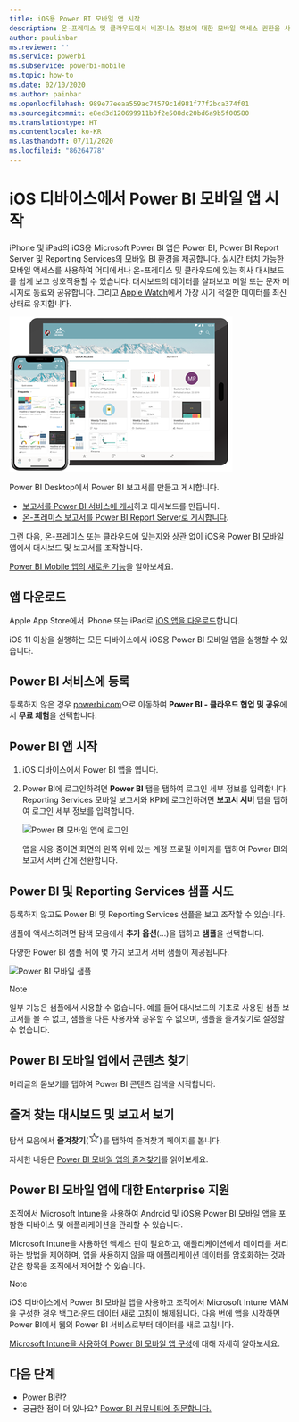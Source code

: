 ```yaml
---
title: iOS용 Power BI 모바일 앱 시작
description: 온-프레미스 및 클라우드에서 비즈니스 정보에 대한 모바일 액세스 권한을 사용하여 iOS 앱용 Microsoft Power BI 모바일 앱이 Power BI를 휴대하는 방법에 대해 알아봅니다.
author: paulinbar
ms.reviewer: ''
ms.service: powerbi
ms.subservice: powerbi-mobile
ms.topic: how-to
ms.date: 02/10/2020
ms.author: painbar
ms.openlocfilehash: 989e77eeaa559ac74579c1d981f77f2bca374f01
ms.sourcegitcommit: e8ed3d120699911b0f2e508dc20bd6a9b5f00580
ms.translationtype: HT
ms.contentlocale: ko-KR
ms.lasthandoff: 07/11/2020
ms.locfileid: "86264778"
---
```

# <a name="get-started-with-the-power-bi-mobile-app-on-ios-devices"></a>iOS 디바이스에서 Power BI 모바일 앱 시작
iPhone 및 iPad의 iOS용 Microsoft Power BI 앱은 Power BI, Power BI Report Server 및 Reporting Services의 모바일 BI 환경을 제공합니다. 실시간 터치 가능한 모바일 액세스를 사용하여 어디에서나 온-프레미스 및 클라우드에 있는 회사 대시보드를 쉽게 보고 상호작용할 수 있습니다. 대시보드의 데이터를 살펴보고 메일 또는 문자 메시지로 동료와 공유합니다. 그리고 [Apple Watch](mobile-apple-watch.md)에서 가장 시기 적절한 데이터를 최신 상태로 유지합니다.  

![iPhone 또는 iPad의 Power BI 모바일 앱](./media/mobile-iphone-app-get-started/pbi_ipad_iphonedevices.png)

Power BI Desktop에서 Power BI 보고서를 만들고 게시합니다.

* [보고서를 Power BI 서비스에 게시](../../fundamentals/service-get-started.md)하고 대시보드를 만듭니다.
* [온-프레미스 보고서를 Power BI Report Server로 게시합니다](../../report-server/quickstart-create-powerbi-report.md).

그런 다음, 온-프레미스 또는 클라우드에 있는지와 상관 없이 iOS용 Power BI 모바일 앱에서 대시보드 및 보고서를 조작합니다.

[Power BI Mobile 앱의 새로운 기능](mobile-whats-new-in-the-mobile-apps.md)을 알아보세요.

## <a name="download-the-app"></a>앱 다운로드
Apple App Store에서 iPhone 또는 iPad로 [iOS 앱을 다운로드](https://go.microsoft.com/fwlink/?LinkId=522062 "iOS 앱 다운로드")합니다.

iOS 11 이상을 실행하는 모든 디바이스에서 iOS용 Power BI 모바일 앱을 실행할 수 있습니다. 

## <a name="sign-up-for-the-power-bi-service"></a>Power BI 서비스에 등록
등록하지 않은 경우 [powerbi.com](https://powerbi.microsoft.com/get-started/)으로 이동하여 **Power BI - 클라우드 협업 및 공유**에서 **무료 체험**을 선택합니다.


## <a name="get-started-with-the-power-bi-app"></a>Power BI 앱 시작
1. iOS 디바이스에서 Power BI 앱을 엽니다.
2. Power BI에 로그인하려면 **Power BI** 탭을 탭하여 로그인 세부 정보를 입력합니다.  
   Reporting Services 모바일 보고서와 KPI에 로그인하려면 **보고서 서버** 탭을 탭하여 로그인 세부 정보를 입력합니다.
   
   ![Power BI 모바일 앱에 로그인](./media/mobile-iphone-app-get-started/power-bi-connect-to-login.png)
   
   앱을 사용 중이면 화면의 왼쪽 위에 있는 계정 프로필 이미지를 탭하여 Power BI와 보고서 서버 간에 전환합니다. 

## <a name="try-the-power-bi-and-reporting-services-samples"></a>Power BI 및 Reporting Services 샘플 시도
등록하지 않고도 Power BI 및 Reporting Services 샘플을 보고 조작할 수 있습니다.

샘플에 액세스하려면 탐색 모음에서 **추가 옵션**(...)을 탭하고 **샘플**을 선택합니다.

다양한 Power BI 샘플 뒤에 몇 가지 보고서 서버 샘플이 제공됩니다.

   ![Power BI 모바일 샘플](./media/mobile-iphone-app-get-started/power-bi-iphone-powerbi-samples.png)
   
   > [!NOTE]
   > 일부 기능은 샘플에서 사용할 수 없습니다. 예를 들어 대시보드의 기초로 사용된 샘플 보고서를 볼 수 없고, 샘플을 다른 사용자와 공유할 수 없으며, 샘플을 즐겨찾기로 설정할 수 없습니다. 
   > 
   >

## <a name="find-your-content-in-the-power-bi-mobile-apps"></a>Power BI 모바일 앱에서 콘텐츠 찾기

머리글의 돋보기를 탭하여 Power BI 콘텐츠 검색을 시작합니다.

## <a name="view-your-favorite-dashboards-and-reports"></a>즐겨 찾는 대시보드 및 보고서 보기
탐색 모음에서 **즐겨찾기**(![즐겨찾기 아이콘](./media/mobile-iphone-app-get-started/power-bi-mobile-apps-home-favorites-icon.png))를 탭하여 즐겨찾기 페이지를 봅니다. 

자세한 내용은 [Power BI 모바일 앱의 즐겨찾기](mobile-apps-favorites.md)를 읽어보세요.

## <a name="enterprise-support-for-the-power-bi-mobile-apps"></a>Power BI 모바일 앱에 대한 Enterprise 지원
조직에서 Microsoft Intune을 사용하여 Android 및 iOS용 Power BI 모바일 앱을 포함한 디바이스 및 애플리케이션을 관리할 수 있습니다.

Microsoft Intune을 사용하면 액세스 핀이 필요하고, 애플리케이션에서 데이터를 처리하는 방법을 제어하며, 앱을 사용하지 않을 때 애플리케이션 데이터를 암호화하는 것과 같은 항목을 조직에서 제어할 수 있습니다.

> [!NOTE]
> iOS 디바이스에서 Power BI 모바일 앱을 사용하고 조직에서 Microsoft Intune MAM을 구성한 경우 백그라운드 데이터 새로 고침이 해제됩니다. 다음 번에 앱을 시작하면 Power BI에서 웹의 Power BI 서비스로부터 데이터를 새로 고칩니다.
> 

[Microsoft Intune을 사용하여 Power BI 모바일 앱 구성](../../admin/service-admin-mobile-intune.md)에 대해 자세히 알아보세요. 

## <a name="next-steps"></a>다음 단계

* [Power BI란?](../../fundamentals/power-bi-overview.md)
* 궁금한 점이 더 있나요? [Power BI 커뮤니티에 질문합니다.](https://community.powerbi.com/)

